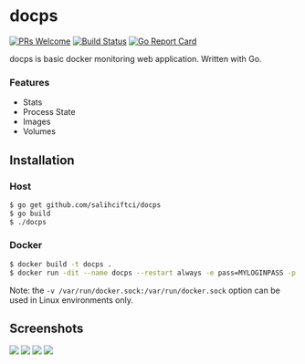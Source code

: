 # docps
[![PRs Welcome](https://img.shields.io/badge/PRs-welcome-brightgreen.svg?style=flat-square)](http://makeapullrequest.com) [![Build Status](https://travis-ci.org/salihciftci/docps.svg?branch=master)](https://travis-ci.org/salihciftci/docps) [![Go Report Card](https://goreportcard.com/badge/github.com/salihciftci/docps)](https://goreportcard.com/report/github.com/salihciftci/docps)

docps is basic docker monitoring web application. Written with Go.

### Features
- Stats
- Process State
- Images
- Volumes

## Installation
### Host

``` bash
$ go get github.com/salihciftci/docps
$ go build
$ ./docps
```

### Docker

``` bash
$ docker build -t docps .
$ docker run -dit --name docps --restart always -e pass=MYLOGINPASS -p 8080:8080 -v /var/run/docker.sock:/var/run/docker.sock docps
```
Note: the `-v /var/run/docker.sock:/var/run/docker.sock` option can be used in Linux environments only. 

## Screenshots

![](https://img.salih.co/docps/1.png)
![](https://img.salih.co/docps/2.png)
![](https://img.salih.co/docps/3.png)
![](https://img.salih.co/docps/4.png)